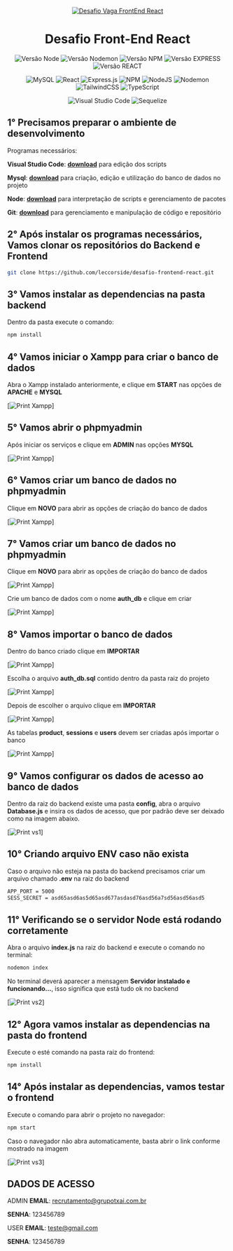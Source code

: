 <div align="center">

[![Desafio Vaga FrontEnd React](img/logo-git.png)](https://github.com/leccorside)

</div>

<div align="center">
  <h1 align="center">
    Desafio Front-End React
  </h1>
</div>

<div align="center">

![Versão Node](http://img.shields.io/static/v1?label=v20.11.1&message=%20NODE&color=GREEN&style=for-the-badge)
![Versão Nodemon](http://img.shields.io/static/v1?label=v3.1.0&message=%20NODEMON&color=RED&style=for-the-badge)
![Versão NPM](http://img.shields.io/static/v1?label=v10.2.4&message=%20NPM&color=BLUE&style=for-the-badge)
![Versão EXPRESS](http://img.shields.io/static/v1?label=v4.18.1&message=%20EXPRESS&color=PINK&style=for-the-badge)
![Versão REACT](http://img.shields.io/static/v1?label=v18.2.0&message=%20REACT&color=PINK&style=for-the-badge)

![MySQL](https://img.shields.io/badge/mysql-%2300f.svg?style=for-the-badge&logo=mysql&logoColor=white)
![React](https://img.shields.io/badge/react-%2320232a.svg?style=for-the-badge&logo=react&logoColor=%2361DAFB)
![Express.js](https://img.shields.io/badge/express.js-%23404d59.svg?style=for-the-badge&logo=express&logoColor=%2361DAFB)
![NPM](https://img.shields.io/badge/NPM-%23CB3837.svg?style=for-the-badge&logo=npm&logoColor=white)
![NodeJS](https://img.shields.io/badge/node.js-6DA55F?style=for-the-badge&logo=node.js&logoColor=white)
![Nodemon](https://img.shields.io/badge/NODEMON-%23323330.svg?style=for-the-badge&logo=nodemon&logoColor=%BBDEAD)
![TailwindCSS](https://img.shields.io/badge/tailwindcss-%2338B2AC.svg?style=for-the-badge&logo=tailwind-css&logoColor=white)
![TypeScript](https://img.shields.io/badge/typescript-%23007ACC.svg?style=for-the-badge&logo=typescript&logoColor=white)

![Visual Studio Code](https://img.shields.io/badge/Visual%20Studio%20Code-0078d7.svg?style=for-the-badge&logo=visual-studio-code&logoColor=white)
![Sequelize](https://img.shields.io/badge/Sequelize-52B0E7?style=for-the-badge&logo=Sequelize&logoColor=white)
</div>

## 1° Precisamos preparar o ambiente de desenvolvimento
Programas necessários:

**Visual Studio Code**: **[download](https://code.visualstudio.com/download)** para edição dos scripts

**Mysql**: **[download](https://www.apachefriends.org/pt_br/download.html)** para criação, edição e utilização do banco de dados no projeto

**Node**: **[download](https://nodejs.org/en/download/current)** para interpretação de scripts e gerenciamento de pacotes

**Git**: **[download](https://git-scm.com/download/win)** para gerenciamento e manipulação de código e repositório


## 2° Após instalar os programas necessários, Vamos clonar os repositórios do Backend e Frontend

```bash
git clone https://github.com/leccorside/desafio-frontend-react.git
```

## 3° Vamos instalar as dependencias na pasta backend
Dentro da pasta execute o comando:

```bash
npm install
```

## 4° Vamos iniciar o Xampp para criar o banco de dados
Abra o Xampp instalado anteriormente, e clique em **START** nas opções de **APACHE** e **MYSQL**

[![Print Xampp](img/xampp1.png)]


## 5° Vamos abrir o phpmyadmin
Após iniciar os serviços e clique em **ADMIN** nas opções **MYSQL**

[![Print Xampp](img/xampp2.png)]


## 6° Vamos criar um banco de dados no phpmyadmin
Clique em **NOVO** para abrir as opções de criação do banco de dados

[![Print Xampp](img/xampp3.png)]


## 7° Vamos criar um banco de dados no phpmyadmin
Clique em **NOVO** para abrir as opções de criação do banco de dados

[![Print Xampp](img/xampp3.png)]


Crie um banco de dados com o nome **auth_db** e clique em criar

[![Print Xampp](img/xampp4.png)]


## 8° Vamos importar o banco de dados
Dentro do banco criado clique em **IMPORTAR**

[![Print Xampp](img/xampp5.png)]


Escolha o arquivo **auth_db.sql** contido dentro da pasta raiz do projeto

[![Print Xampp](img/xampp6.png)]


Depois de escolher o arquivo clique em **IMPORTAR**

[![Print Xampp](img/xampp7.png)]


As tabelas **product**, **sessions** e **users** devem ser criadas após importar o banco

[![Print Xampp](img/xampp8.png)]


## 9° Vamos configurar os dados de acesso ao banco de dados
Dentro da raiz do backend existe uma pasta **config**, abra o arquivo **Database.js** e insira os dados de acesso, que por padrão deve ser deixado como na imagem abaixo.

[![Print vs1](img/vs1.png)]


## 10° Criando arquivo ENV caso não exista
Caso o arquivo não esteja na pasta do backend precisamos criar um arquivo chamado **.env** na raiz do backend

```bash
APP_PORT = 5000
SESS_SECRET = asd65asd6as5d65asd677asdasd76asd56a7sd56asd56asd5
```


## 11° Verificando se o servidor Node está rodando corretamente 
Abra o arquivo **index.js** na raiz do backend e execute o comando no terminal:

```bash
nodemon index
```

No terminal deverá aparecer a mensagem **Servidor instalado e funcionando...**, isso significa que está tudo ok no backend

[![Print vs2](img/vs2.png)]


## 12° Agora vamos instalar as dependencias na pasta do frontend 
Execute o esté comando na pasta raiz do frontend:

```bash
npm install
```

## 14° Após instalar as dependencias, vamos testar o frontend
Execute o comando para abrir o projeto no navegador:

```bash
npm start
```

Caso o navegador não abra automaticamente, basta abrir o link conforme mostrado na imagem

[![Print vs3](img/vs3.png)]


## DADOS DE ACESSO
ADMIN
**EMAIL**: recrutamento@grupotxai.com.br

**SENHA**: 123456789

USER
**EMAIL**: teste@gmail.com

**SENHA**: 123456789